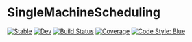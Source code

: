 # SingleMachineScheduling

[![Stable](https://img.shields.io/badge/docs-stable-blue.svg)](https://axelparmentier.github.io/SingleMachineScheduling.jl/stable)
[![Dev](https://img.shields.io/badge/docs-dev-blue.svg)](https://axelparmentier.github.io/SingleMachineScheduling.jl/dev)
[![Build Status](https://github.com/axelparmentier/SingleMachineScheduling.jl/actions/workflows/CI.yml/badge.svg?branch=main)](https://github.com/axelparmentier/SingleMachineScheduling.jl/actions/workflows/CI.yml?query=branch%3Amain)
[![Coverage](https://codecov.io/gh/axelparmentier/SingleMachineScheduling.jl/branch/main/graph/badge.svg)](https://codecov.io/gh/axelparmentier/SingleMachineScheduling.jl)
[![Code Style: Blue](https://img.shields.io/badge/code%20style-blue-4495d1.svg)](https://github.com/invenia/BlueStyle)
